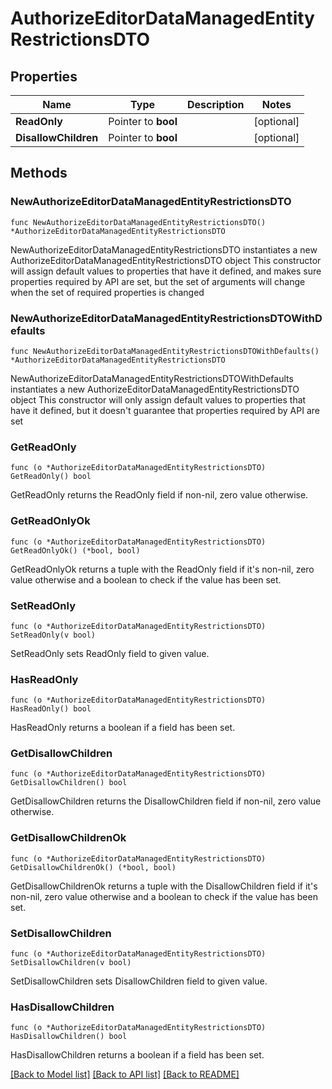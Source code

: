 # AuthorizeEditorDataManagedEntityRestrictionsDTO

## Properties

Name | Type | Description | Notes
------------ | ------------- | ------------- | -------------
**ReadOnly** | Pointer to **bool** |  | [optional] 
**DisallowChildren** | Pointer to **bool** |  | [optional] 

## Methods

### NewAuthorizeEditorDataManagedEntityRestrictionsDTO

`func NewAuthorizeEditorDataManagedEntityRestrictionsDTO() *AuthorizeEditorDataManagedEntityRestrictionsDTO`

NewAuthorizeEditorDataManagedEntityRestrictionsDTO instantiates a new AuthorizeEditorDataManagedEntityRestrictionsDTO object
This constructor will assign default values to properties that have it defined,
and makes sure properties required by API are set, but the set of arguments
will change when the set of required properties is changed

### NewAuthorizeEditorDataManagedEntityRestrictionsDTOWithDefaults

`func NewAuthorizeEditorDataManagedEntityRestrictionsDTOWithDefaults() *AuthorizeEditorDataManagedEntityRestrictionsDTO`

NewAuthorizeEditorDataManagedEntityRestrictionsDTOWithDefaults instantiates a new AuthorizeEditorDataManagedEntityRestrictionsDTO object
This constructor will only assign default values to properties that have it defined,
but it doesn't guarantee that properties required by API are set

### GetReadOnly

`func (o *AuthorizeEditorDataManagedEntityRestrictionsDTO) GetReadOnly() bool`

GetReadOnly returns the ReadOnly field if non-nil, zero value otherwise.

### GetReadOnlyOk

`func (o *AuthorizeEditorDataManagedEntityRestrictionsDTO) GetReadOnlyOk() (*bool, bool)`

GetReadOnlyOk returns a tuple with the ReadOnly field if it's non-nil, zero value otherwise
and a boolean to check if the value has been set.

### SetReadOnly

`func (o *AuthorizeEditorDataManagedEntityRestrictionsDTO) SetReadOnly(v bool)`

SetReadOnly sets ReadOnly field to given value.

### HasReadOnly

`func (o *AuthorizeEditorDataManagedEntityRestrictionsDTO) HasReadOnly() bool`

HasReadOnly returns a boolean if a field has been set.

### GetDisallowChildren

`func (o *AuthorizeEditorDataManagedEntityRestrictionsDTO) GetDisallowChildren() bool`

GetDisallowChildren returns the DisallowChildren field if non-nil, zero value otherwise.

### GetDisallowChildrenOk

`func (o *AuthorizeEditorDataManagedEntityRestrictionsDTO) GetDisallowChildrenOk() (*bool, bool)`

GetDisallowChildrenOk returns a tuple with the DisallowChildren field if it's non-nil, zero value otherwise
and a boolean to check if the value has been set.

### SetDisallowChildren

`func (o *AuthorizeEditorDataManagedEntityRestrictionsDTO) SetDisallowChildren(v bool)`

SetDisallowChildren sets DisallowChildren field to given value.

### HasDisallowChildren

`func (o *AuthorizeEditorDataManagedEntityRestrictionsDTO) HasDisallowChildren() bool`

HasDisallowChildren returns a boolean if a field has been set.


[[Back to Model list]](../README.md#documentation-for-models) [[Back to API list]](../README.md#documentation-for-api-endpoints) [[Back to README]](../README.md)


